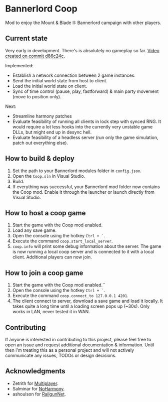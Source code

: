 # Bannerlord Coop
Mod to enjoy the Mount & Blade II: Bannerlord campaign with other players.

## Current state
Very early in development. There's is absolutely no gameplay so far. [Video created on commit d86c24c](https://youtu.be/Y_htoMXQGqU).

Implemented:
- Establish a network connection between 2 game instances.
- Send the initial world state from host to client.
- Load the initial world state on client.
- Sync of time control (pause, play, fastforward) & main party movement (move to position only).

Next:
- Streamline harmony patches
- Evaluate feasibility of running all clients in lock step with synced RNG. It would require a lot less hooks into the currently very unstable game DLLs, but might end up in desync hell.
- Evaluate feasibility of a headless server (run only the game simulation, patch out everything else).

## How to build & deploy
1. Set the path to your Bannerlord modules folder in `config.json`.
2. Open the `Coop.sln` in Visual Studio.
3. Build.
4. If everything was successful, your Bannerlord mod folder now contains the Coop mod. Enable it through the launcher or launch directly from Visual Studio.

## How to host a coop game
1. Start the game with the Coop mod enabled.
2. Load any save game.
3. Open the console using the hotkey `` Ctrl + ` ``.
4. Execute the command `coop.start_local_server`.
5. `coop.info` will print some debug information about the server.
The game is now running a local coop server and is connected to it with a local client. Additional players can now join.

## How to join a coop game
1. Start the game with the Coop mod enabled.``
2. Open the console using the hotkey `` Ctrl + ` ``.
3. Execute the command `coop.connect_to 127.0.0.1 4201`. 
4. The client connect to server, download a save game and load it locally. It takes quite a long time until a loading screen pops up (~30s).
Only works in LAN, never tested it in WAN.

## Contributing
If anyone is interested in contributing to this project, please feel free to open an issue and request additional documentation & information. Until then i'm treating this as a personal project and will not actively communicate any issues, TODOs or design decisions.

## Acknowledgments
- Zetrith for [Multiplayer](https://github.com/Zetrith/Multiplayer).
- Salminar for [NoHarmony](https://github.com/Salminar/NoHarmony).
- ashoulson for [RailgunNet](https://github.com/ashoulson/RailgunNet).